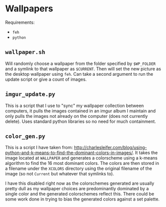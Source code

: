# Wallpapers

Requirements:
- `feh`
- `python`

## `wallpaper.sh`

Will randomly choose a wallpaper from the folder specified by `$WP_FOLDER` and
a symlink to that wallpaper as `$CURRENT`.  Then will set the new picture as the
desktop wallpaper using `feh`.  Can take a second argument to run the update script
or give a count of images.

## `imgur_update.py`

This is a script that I use to "sync" my wallpaper collection between computers, it
pulls the images contained in an imgur album I maintain and only pulls the images
not already on the computer (does not currently delete).  Uses standard python
libraries so no need for much containment.

## `color_gen.py`
This is a script I have taken from: 
http://charlesleifer.com/blog/using-python-and-k-means-to-find-the-dominant-colors-in-images/.
It takes the image located at `WALLPAPER` and generates a colorscheme using a k-means
algorithm to find the 16 most dominant colors.  The colors are then stored in a
filename under the `XCOLORS` directory using the original filename of the image (so
not `Current` but whatever that symlinks to).

I have this disabled right now as the colorschemes generated are usually pretty dull
as my wallpaper choices are predominantly dominated by a single color and the 
generated colorschemes reflect this.  There could be some work done in trying to
bias the generated colors against a set palette.
